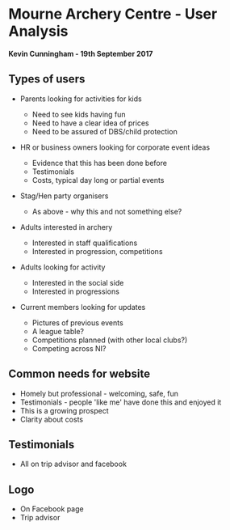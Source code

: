 # Mourne Archery Centre - User Analysis
**Kevin Cunningham - 19th September 2017**

## Types of users

* Parents looking for activities for kids
    * Need to see kids having fun
    * Need to have a clear idea of prices
    * Need to be assured of DBS/child protection

* HR or business owners looking for corporate event ideas
    * Evidence that this has been done before
    * Testimonials
    * Costs, typical day long or partial events

* Stag/Hen party organisers
    * As above - why this and not something else?

* Adults interested in archery
    * Interested in staff qualifications
    * Interested in progression, competitions

* Adults looking for activity
    * Interested in the social side
    * Interested in progressions

* Current members looking for updates
    * Pictures of previous events
    * A league table?
    * Competitions planned (with other local clubs?)
    * Competing across NI?

## Common needs for website

* Homely but professional - welcoming, safe, fun
* Testimonials - people 'like me' have done this and enjoyed it
* This is a growing prospect
* Clarity about costs

## Testimonials

* All on trip advisor and facebook

## Logo

* On Facebook page
* Trip advisor  
